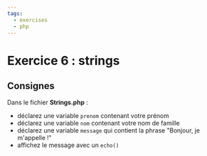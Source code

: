 ```yaml
---
tags:
  - exercises
  - php
---
```


# Exercice 6 : strings

## Consignes

Dans le fichier **Strings.php** :

- déclarez une variable `prenom` contenant votre prénom
- déclarez une variable `nom` contenant votre nom de famille
- déclarez une variable `message` qui contient la phrase "Bonjour, je m'appelle <prenom> <nom> !"
- affichez le message avec un `echo()`
